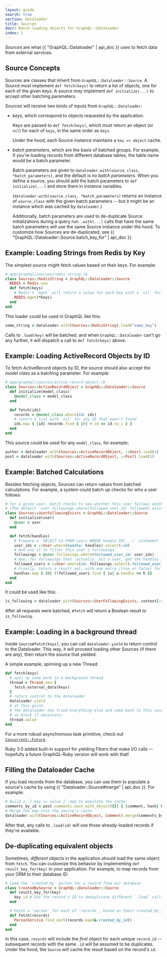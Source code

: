 ```yaml
---
layout: guide
search: true
section: Dataloader
title: Sources
desc: Batch-loading objects for GraphQL::Dataloader
index: 1
---
```


_Sources_ are what {{ "GraphQL::Dataloader" | api_doc }} uses to fetch data from external services.

## Source Concepts

Sources are classes that inherit from `GraphQL::Dataloader::Source`. A Source _must_ implement `def fetch(keys)` to return a list of objects, one for each of the given keys. A source _may_ implement `def initialize(...)` to accept other batching parameters.

Sources will receive two kinds of inputs from `GraphQL::Dataloader`:

- _keys_, which correspond to objects requested by the application.

  Keys are passed to `def fetch(keys)`, which must return an object (or `nil`) for each of `keys`, in the same order as `keys`.

  Under the hood, each Source instance maintains a `key => object` cache.

- _batch parameters_, which are the basis of batched groups. For example, if you're loading records from different database tables, the table name would be a batch parameter.

  Batch parameters are given to `dataloader.with(source_class, *batch_parameters)`, and the default is _no batch parameters_. When you define a source, you should add the batch parameters to `def initialize(...)` and store them in instance variables.

  (`dataloader.with(source_class, *batch_parameters)` returns an instance of `source_class` with the given batch parameters -- but it might be an instance which was cached by `dataloader`.)

  Additionally, batch parameters are used to de-duplicate Source initializations during a query run. `.with(...)` calls that have the same batch parameters will use the same Source instance under the hood. To customize how Sources are de-duplicated, see {{ "GraphQL::Dataloader::Source.batch_key_for" | api_doc }}.

## Example: Loading Strings from Redis by Key

The simplest source might fetch values based on their keys. For example:

```ruby
# app/graphql/sources/redis_string.rb
class Sources::RedisString < GraphQL::Dataloader::Source
  REDIS = Redis.new
  def fetch(keys)
    # Redis's `mget` will return a value for each key with a `nil` for any not-found key.
    REDIS.mget(*keys)
  end
end
```

This loader could be used in GraphQL like this:

```ruby
some_string = dataloader.with(Sources::RedisString).load("some_key")
```

Calls to `.load(key)` will be batched, and when `GraphQL::Dataloader` can't go any further, it will dispatch a call to `def fetch(keys)` above.

## Example: Loading ActiveRecord Objects by ID

To fetch ActiveRecord objects by ID, the source should also accept the _model class_ as a batching parameter. For example:

```ruby
# app/graphql/sources/active_record_object.rb
class Sources::ActiveRecordObject < GraphQL::Dataloader::Source
  def initialize(model_class)
    @model_class = model_class
  end

  def fetch(ids)
    records = @model_class.where(id: ids)
    # return a list with `nil` for any ID that wasn't found
    ids.map { |id| records.find { |r| r.id == id.to_i } }
  end
end
```

This source could be used for any `model_class`, for example:

```ruby
author = dataloader.with(Sources::ActiveRecordObject, ::User).load(1)
post = dataloader.with(Sources::ActiveRecordObject, ::Post).load(1)
```

## Example: Batched Calculations

Besides fetching objects, Sources can return values from batched calculations. For example, a system could batch up checks for who a user follows:

```ruby
# for a given user, batch checks to see whether this user follows another user.
# (The default `user.followings.where(followed_user_id: followed).exists?` would cause N+1 queries.)
class Sources::UserFollowingExists < GraphQL::Dataloader::Source
  def initialize(user)
    @user = user
  end

  def fetch(handles)
    # Prepare a `SELECT id FROM users WHERE handle IN(...)` statement
    user_ids = ::User.where(handle: handles).select(:id)
    # And use it to filter this user's followings:
    followings = @user.followings.where(followed_user_id: user_ids)
    # Now, for followings that _actually_ hit a user, get the handles for those users:
    followed_users = ::User.where(id: followings.select(:followed_user_id))
    # Finally, return a result set, with one entry (true or false) for each of the given `handles`
    handles.map { |h| !!followed_users.find { |u| u.handle == h }}
  end
end
```

It could be used like this:

```ruby
is_following = dataloader.with(Sources::UserFollowingExists, context[:viewer]).load(handle)
```

After all requests were batched, `#fetch` will return a Boolean result to `is_following`.

## Example: Loading in a background thread

Inside `Source#fetch(keys)`, you can call `dataloader.yield` to return control to the Dataloader. This way, it will proceed loading other Sources (if there are any), then return the source that yielded.

A simple example, spinning up a new Thread:

```ruby
def fetch(keys)
  # spin up some work in a background thread
  thread = Thread.new {
    fetch_external_data(keys)
  }
  # return control to the dataloader
  dataloader.yield
  # at this point,
  # the dataloader has tried everything else and come back to this source,
  # so block if necessary:
  thread.value
end
```

For a more robust asynchronous task primitive, check out [`Concurrent::Future`](http://ruby-concurrency.github.io/concurrent-ruby/master/Concurrent/Future.html).

Ruby 3.0 added built-in support for yielding Fibers that make I/O calls -- hopefully a future GraphQL-Ruby version will work with that!

## Filling the Dataloader Cache

If you load records from the database, you can use them to populate a source's cache by using {{ "Dataloader::Source#merge" | api_doc }}. For example:

```ruby
# Build a `{ key => value }` map to populate the cache
comments_by_id = post.comments.each_with_object({}) { |comment, hash| hash[comment.id] = comment }
# Merge the map into the source's cache
dataloader.with(Sources::ActiveRecordObject, Comment).merge(comments_by_id)
```

After that, any calls to `.load(id)` will use those already-loaded records if they're available.

## De-duplicating equivalent objects

Sometimes, _different_ objects in the application should load the same object from `fetch`. You can customize this behavior by implementing `def result_key_for(key)` in your application. For example, to map records from your ORM to their database ID:

```ruby
# Load the `created_by` person for a record from our database
class CreatedBySource < GraphQL::Dataloader::Source
  def result_key_for(key)
    key.id # Use the record's ID to deduplicate different `.load` calls
  end

  # Fetch a `person` for each of `records`, based on their created_by_id
  def fetch(records)
    PersonService.find_each(records.map(&:created_by_id))
  end
end
```

In this case, `records` will include the _first_ object for each unique `record.id` -- subsequent records with the same `.id` will be assumed to be duplicates. Under the hood, the `Source` will cache the result based on the record's `id`.
